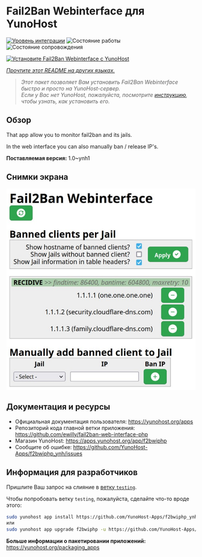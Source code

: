 <!--
Важно: этот README был автоматически сгенерирован <https://github.com/YunoHost/apps/tree/master/tools/readme_generator>
Он НЕ ДОЛЖЕН редактироваться вручную.
-->

# Fail2Ban Webinterface для YunoHost

[![Уровень интеграции](https://dash.yunohost.org/integration/f2bwiphp.svg)](https://ci-apps.yunohost.org/ci/apps/f2bwiphp/) ![Состояние работы](https://ci-apps.yunohost.org/ci/badges/f2bwiphp.status.svg) ![Состояние сопровождения](https://ci-apps.yunohost.org/ci/badges/f2bwiphp.maintain.svg)

[![Установите Fail2Ban Webinterface с YunoHost](https://install-app.yunohost.org/install-with-yunohost.svg)](https://install-app.yunohost.org/?app=f2bwiphp)

*[Прочтите этот README на других языках.](./ALL_README.md)*

> *Этот пакет позволяет Вам установить Fail2Ban Webinterface быстро и просто на YunoHost-сервер.*  
> *Если у Вас нет YunoHost, пожалуйста, посмотрите [инструкцию](https://yunohost.org/install), чтобы узнать, как установить его.*

## Обзор

That app allow you to monitor fail2ban and its jails.

In the web interface you can also manually ban / release IP's.


**Поставляемая версия:** 1.0~ynh1

## Снимки экрана

![Снимок экрана Fail2Ban Webinterface](./doc/screenshots/screenshot.jpg)

## Документация и ресурсы

- Официальная документация пользователя: <https://yunohost.org/apps>
- Репозиторий кода главной ветки приложения: <https://github.com/ewilly/fail2ban-web-interface-php>
- Магазин YunoHost: <https://apps.yunohost.org/app/f2bwiphp>
- Сообщите об ошибке: <https://github.com/YunoHost-Apps/f2bwiphp_ynh/issues>

## Информация для разработчиков

Пришлите Ваш запрос на слияние в [ветку `testing`](https://github.com/YunoHost-Apps/f2bwiphp_ynh/tree/testing).

Чтобы попробовать ветку `testing`, пожалуйста, сделайте что-то вроде этого:

```bash
sudo yunohost app install https://github.com/YunoHost-Apps/f2bwiphp_ynh/tree/testing --debug
или
sudo yunohost app upgrade f2bwiphp -u https://github.com/YunoHost-Apps/f2bwiphp_ynh/tree/testing --debug
```

**Больше информации о пакетировании приложений:** <https://yunohost.org/packaging_apps>
